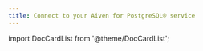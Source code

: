 ```yaml
---
title: Connect to your Aiven for PostgreSQL® service
---
```


import DocCardList from '@theme/DocCardList';

<DocCardList />

